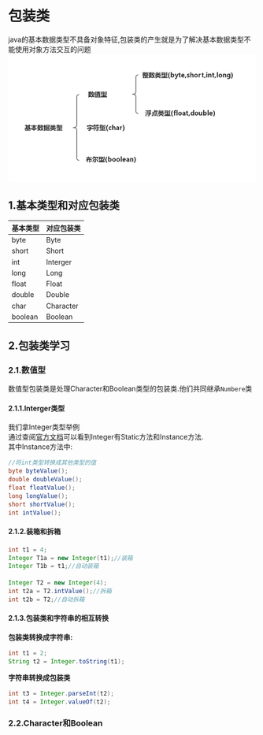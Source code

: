 # 包装类
java的基本数据类型不具备对象特征,包装类的产生就是为了解决基本数据类型不能使用对象方法交互的问题<br>
![fail](img/3.1.PNG)<br>

## 1.基本类型和对应包装类

| 基本类型 | 对应包装类 |
|---------|-----------|
| byte | Byte |
| short | Short |
| int | Interger |
| long | Long |
| float | Float |
| double | Double |
| char | Character |
| boolean | Boolean |

## 2.包装类学习

### 2.1.数值型
数值型包装类是处理Character和Boolean类型的包装类.他们共同继承``Numbere``类<br>
#### 2.1.1.Interger类型
我们拿Integer类型举例<br>
通过查阅[官方文档](https://docs.oracle.com/javase/8/docs/api/)可以看到Integer有Static方法和Instance方法.<br>
其中Instance方法中:<br>
```java
//将int类型转换成其他类型的值
byte byteValue();
double doubleValue();
float floatValue();
long longValue();
short shortValue();
int intValue();
```
#### 2.1.2.装箱和拆箱
```java
int t1 = 4;
Integer T1a = new Integer(t1);//装箱
Integer T1b = t1;//自动装箱

Integer T2 = new Integer(4);
int t2a = T2.intValue();//拆箱
int t2b = T2;//自动拆箱
```
#### 2.1.3.包装类和字符串的相互转换
**包装类转换成字符串:**<br>
```java
int t1 = 2;
String t2 = Integer.toString(t1);
```

**字符串转换成包装类**<br>
```java
int t3 = Integer.parseInt(t2);
int t4 = Integer.valueOf(t2);
```

### 2.2.Character和Boolean